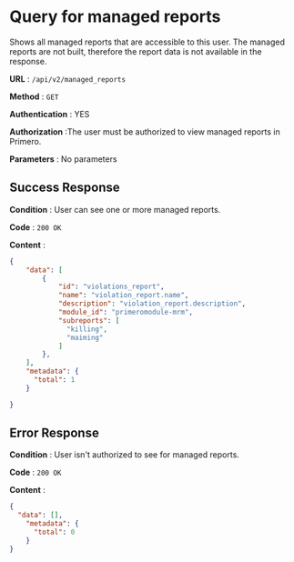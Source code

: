 # Query for managed reports

Shows all managed reports that are accessible to this user. The managed reports are not built,
therefore the report data is not available in the response.

**URL** : `/api/v2/managed_reports`

**Method** : `GET`

**Authentication** : YES

**Authorization** :The user must be authorized to view managed reports in Primero.

**Parameters** : No parameters 

## Success Response

**Condition** : User can see one or more managed reports.

**Code** : `200 OK`

**Content** :

```json
{
    "data": [
        {
            "id": "violations_report",
            "name": "violation_report.name",
            "description": "violation_report.description",
            "module_id": "primeromodule-mrm",
            "subreports": [
              "killing",
              "maiming"
            ]
        },
    ],
    "metadata": {
      "total": 1
    }

}
```
## Error Response

**Condition** : User isn't authorized to see for managed reports.

**Code** : `200 OK`

**Content** :

```json
{
  "data": [],
    "metadata": {
      "total": 0
    }
}
```
